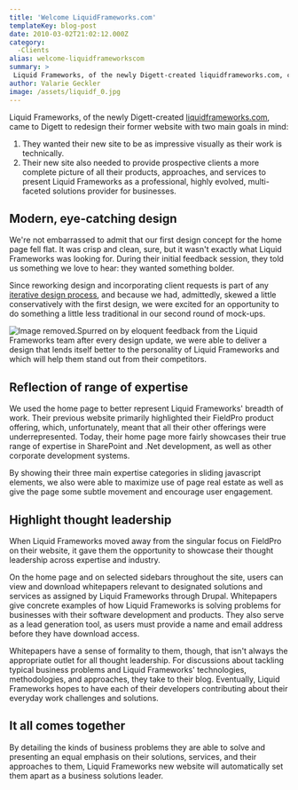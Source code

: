```yaml
---
title: 'Welcome LiquidFrameworks.com'
templateKey: blog-post
date: 2010-03-02T21:02:12.000Z
category: 
  -Clients
alias: welcome-liquidframeworkscom
summary: > 
 Liquid Frameworks, of the newly Digett-created liquidframeworks.com, came  to Digett to redesign their former website with two main goals in mind:  They wanted their new site to be as impressive visually as their work is technically.  Their new site also needed to provide prospective clients a more complete picture of all their products, approaches, and services to present Liquid Frameworks as a professional, highly evolved, multi-faceted solutions provider for businesses. 
author: Valarie Geckler
image: /assets/liquidf_0.jpg
---
```


Liquid Frameworks, of the newly Digett-created [liquidframeworks.com](http://liquidframeworks.com), came to Digett to redesign their former website with two main goals in mind:

1.  They wanted their new site to be as impressive visually as their work is technically.
2.  Their new site also needed to provide prospective clients a more complete picture of all their products, approaches, and services to present Liquid Frameworks as a professional, highly evolved, multi-faceted solutions provider for businesses.

Modern, eye-catching design
---------------------------

We're not embarrassed to admit that our first design concept for the home page fell flat. It was crisp and clean, sure, but it wasn't exactly what Liquid Frameworks was looking for. During their initial feedback session, they told us something we love to hear: they wanted something bolder.

Since reworking design and incorporating client requests is part of any [iterative design process](/2010/02/01/digett-delivery-process "iterative process"), and because we had, admittedly, skewed a little conservatively with the first design, we were excited for an opportunity to do something a little less traditional in our second round of mock-ups.

![Image removed.](/core/misc/icons/e32700/error.svg "This image has been removed. For security reasons, only images from the local domain are allowed.")Spurred on by eloquent feedback from the Liquid Frameworks team after every design update, we were able to deliver a design that lends itself better to the personality of Liquid Frameworks and which will help them stand out from their competitors.

Reflection of range of expertise
--------------------------------

We used the home page to better represent Liquid Frameworks' breadth of work. Their previous website primarily highlighted their FieldPro product offering, which, unfortunately, meant that all their other offerings were underrepresented. Today, their home page more fairly showcases their true range of expertise in SharePoint and .Net development, as well as other corporate development systems.

By showing their three main expertise categories in sliding javascript elements, we also were able to maximize use of page real estate as well as give the page some subtle movement and encourage user engagement.

Highlight thought leadership
----------------------------

When Liquid Frameworks moved away from the singular focus on FieldPro on their website, it gave them the opportunity to showcase their thought leadership across expertise and industry.

On the home page and on selected sidebars throughout the site, users can view and download whitepapers relevant to designated solutions and services as assigned by Liquid Frameworks through Drupal. Whitepapers give concrete examples of how Liquid Frameworks is solving problems for businesses with their software development and products. They also serve as a lead generation tool, as users must provide a name and email address before they have download access.

Whitepapers have a sense of formality to them, though, that isn't always the appropriate outlet for all thought leadership. For discussions about tackling typical business problems and Liquid Frameworks' technologies, methodologies, and approaches, they take to their blog. Eventually, Liquid Frameworks hopes to have each of their developers contributing about their everyday work challenges and solutions.

It all comes together
---------------------

By detailing the kinds of business problems they are able to solve and presenting an equal emphasis on their solutions, services, and their approaches to them, Liquid Frameworks new website will automatically set them apart as a business solutions leader.